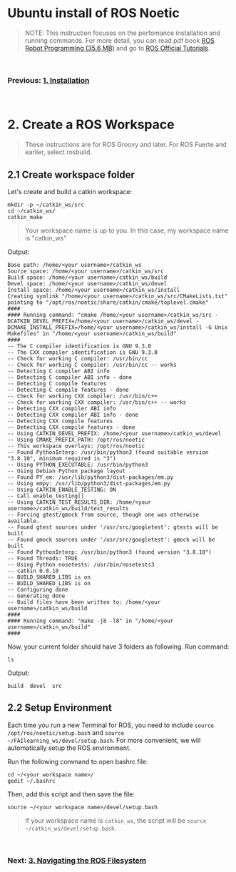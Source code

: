 # **Ubuntu install of ROS Noetic**

> NOTE: This instruction focuses on the perfomance installation and running commands. For more detail, you can read pdf book [ROS Robot Programming (35.6 MB)](https://www.robotis.com/service/download.php?no=719) and go to [ROS Official Tutorials](https://wiki.ros.org/ROS/Tutorials).

<br>

### Previous: [1. Installation](1_Installation.md)

<br>

# 2. Create a ROS Workspace


> These instructions are for ROS Groovy and later. For ROS Fuerte and earlier, select rosbuild.

## 2.1 Create workspace folder

Let's create and build a catkin workspace:

    mkdir -p ~/catkin_ws/src
    cd ~/catkin_ws/
    catkin_make

> Your workspace name is up to you. In this case, my workspace name is "catkin_ws"

Output:

    Base path: /home/<your username>/catkin_ws
    Source space: /home/<your username>/catkin_ws/src
    Build space: /home/<your username>/catkin_ws/build
    Devel space: /home/<your username>/catkin_ws/devel
    Install space: /home/<your username>/catkin_ws/install
    Creating symlink "/home/<your username>/catkin_ws/src/CMakeLists.txt" pointing to "/opt/ros/noetic/share/catkin/cmake/toplevel.cmake"
    ####
    #### Running command: "cmake /home/<your username>/catkin_ws/src -DCATKIN_DEVEL_PREFIX=/home/<your username>/catkin_ws/devel -DCMAKE_INSTALL_PREFIX=/home/<your username>/catkin_ws/install -G Unix Makefiles" in "/home/<your username>/catkin_ws/build"
    ####
    -- The C compiler identification is GNU 9.3.0
    -- The CXX compiler identification is GNU 9.3.0
    -- Check for working C compiler: /usr/bin/cc
    -- Check for working C compiler: /usr/bin/cc -- works
    -- Detecting C compiler ABI info
    -- Detecting C compiler ABI info - done
    -- Detecting C compile features
    -- Detecting C compile features - done
    -- Check for working CXX compiler: /usr/bin/c++
    -- Check for working CXX compiler: /usr/bin/c++ -- works
    -- Detecting CXX compiler ABI info
    -- Detecting CXX compiler ABI info - done
    -- Detecting CXX compile features
    -- Detecting CXX compile features - done
    -- Using CATKIN_DEVEL_PREFIX: /home/<your username>/catkin_ws/devel
    -- Using CMAKE_PREFIX_PATH: /opt/ros/noetic
    -- This workspace overlays: /opt/ros/noetic
    -- Found PythonInterp: /usr/bin/python3 (found suitable version "3.8.10", minimum required is "3") 
    -- Using PYTHON_EXECUTABLE: /usr/bin/python3
    -- Using Debian Python package layout
    -- Found PY_em: /usr/lib/python3/dist-packages/em.py  
    -- Using empy: /usr/lib/python3/dist-packages/em.py
    -- Using CATKIN_ENABLE_TESTING: ON
    -- Call enable_testing()
    -- Using CATKIN_TEST_RESULTS_DIR: /home/<your username>/catkin_ws/build/test_results
    -- Forcing gtest/gmock from source, though one was otherwise available.
    -- Found gtest sources under '/usr/src/googletest': gtests will be built
    -- Found gmock sources under '/usr/src/googletest': gmock will be built
    -- Found PythonInterp: /usr/bin/python3 (found version "3.8.10") 
    -- Found Threads: TRUE  
    -- Using Python nosetests: /usr/bin/nosetests3
    -- catkin 0.8.10
    -- BUILD_SHARED_LIBS is on
    -- BUILD_SHARED_LIBS is on
    -- Configuring done
    -- Generating done
    -- Build files have been written to: /home/<your username>/catkin_ws/build
    ####
    #### Running command: "make -j8 -l8" in "/home/<your username>/catkin_ws/build"
    ####

Now, your current folder should have 3 folders as following. Run command:

    ls

Output:

    build  devel  src

## 2.2 Setup Environment

Each time you run a new Terminal for ROS, you need to include `source /opt/ros/noetic/setup.bash` and `source ~/FAIlearning_ws/devel/setup.bash`. For more convenient, we will automatically setup the ROS environment. 

Run the following command to open bashrc file:

    cd ~/<your workspace name>/
    gedit ~/.bashrc

Then, add this script and then save the file:

    source ~/<your workspace name>/devel/setup.bash

> If your workspace name is `catkin_ws`, the script will be `source ~/catkin_ws/devel/setup.bash`.

<br>

### Next: [3. Navigating the ROS Filesystem](3_Navigating_the_ROS_Filesystem.md)


